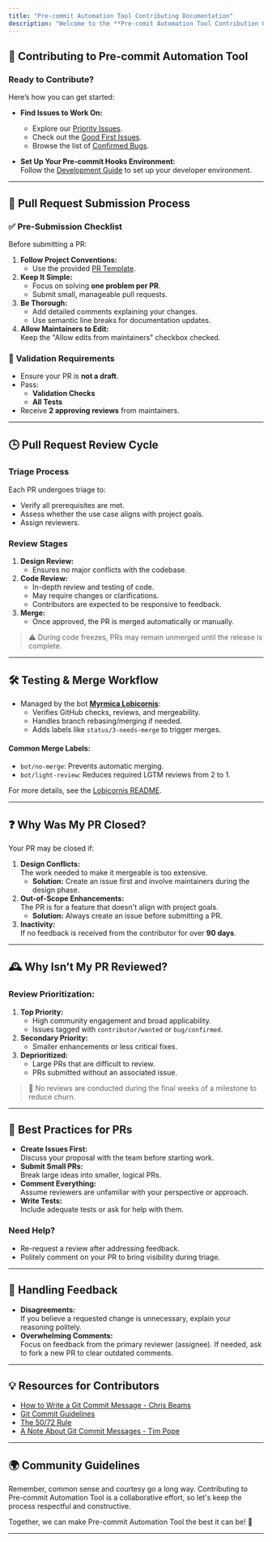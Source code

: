 ```yaml
---
title: "Pre-commit Automation Tool Contributing Documentation"
description: "Welcome to the **Pre-comit Automation Tool Contribution Guide**! This document outlines everything you need to know about submitting pull requests (PRs) to the Pre-commit Automation Tool repository. Whether you're fixing a bug, improving documentation, or adding new features, following these guidelines ensures a smooth review and merge process."
---
```


## 🌟 **Contributing to Pre-commit Automation Tool**

### Ready to Contribute?

Here’s how you can get started:

- **Find Issues to Work On:**

  - Explore our [Priority Issues](https://github.com/BerryBytes/precommit-utilissues).
  - Check out the [Good First Issues](https://github.com/BerryBytes/precommit-utilissues).
  - Browse the list of [Confirmed Bugs](https://github.com/BerryBytes/precommit-utilissues).

- **Set Up Your Pre-commit Hooks Environment:**  
  Follow the [Development Guide](https://github.com/BerryBytes/precommit-util) to set up your developer environment.
 

---

## 🔄 **Pull Request Submission Process**

### ✅ **Pre-Submission Checklist**

Before submitting a PR:

1. **Follow Project Conventions:**
   - Use the provided [PR Template](https://github.com/BerryBytes/precommit-util).
2. **Keep It Simple:**
   - Focus on solving **one problem per PR**.
   - Submit small, manageable pull requests.
3. **Be Thorough:**
   - Add detailed comments explaining your changes.
   - Use semantic line breaks for documentation updates.
4. **Allow Maintainers to Edit:**  
   Keep the "Allow edits from maintainers" checkbox checked.

### 🚦 **Validation Requirements**

- Ensure your PR is **not a draft**.
- Pass:
  - **Validation Checks**
  - **All Tests**
- Receive **2 approving reviews** from maintainers.

---

## 🕒 **Pull Request Review Cycle**

### **Triage Process**

Each PR undergoes triage to:

- Verify all prerequisites are met.
- Assess whether the use case aligns with project goals.
- Assign reviewers.

### **Review Stages**

1. **Design Review:**
   - Ensures no major conflicts with the codebase.
2. **Code Review:**
   - In-depth review and testing of code.
   - May require changes or clarifications.
   - Contributors are expected to be responsive to feedback.
3. **Merge:**
   - Once approved, the PR is merged automatically or manually.

> ⚠️ During code freezes, PRs may remain unmerged until the release is complete.

---

## 🛠️ **Testing & Merge Workflow**

- Managed by the bot **[Myrmica Lobicornis](https://github.com/traefik/lobicornis)**:
  - Verifies GitHub checks, reviews, and mergeability.
  - Handles branch rebasing/merging if needed.
  - Adds labels like `status/3-needs-merge` to trigger merges.

#### Common Merge Labels:

- `bot/no-merge`: Prevents automatic merging.
- `bot/light-review`: Reduces required LGTM reviews from 2 to 1.

For more details, see the [Lobicornis README](https://github.com/traefik/lobicornis).

---

## ❓ **Why Was My PR Closed?**

Your PR may be closed if:

1. **Design Conflicts:**  
   The work needed to make it mergeable is too extensive.
   - **Solution:** Create an issue first and involve maintainers during the design phase.
2. **Out-of-Scope Enhancements:**  
   The PR is for a feature that doesn't align with project goals.
   - **Solution:** Always create an issue before submitting a PR.
3. **Inactivity:**  
   If no feedback is received from the contributor for over **90 days**.

---

## 🕰️ **Why Isn’t My PR Reviewed?**

### Review Prioritization:

1. **Top Priority:**
   - High community engagement and broad applicability.
   - Issues tagged with `contributor/wanted` or `bug/confirmed`.
2. **Secondary Priority:**
   - Smaller enhancements or less critical fixes.
3. **Deprioritized:**
   - Large PRs that are difficult to review.
   - PRs submitted without an associated issue.

> 🛑 No reviews are conducted during the final weeks of a milestone to reduce churn.

---

## 🔑 **Best Practices for PRs**

- **Create Issues First:**  
  Discuss your proposal with the team before starting work.
- **Submit Small PRs:**  
  Break large ideas into smaller, logical PRs.
- **Comment Everything:**  
  Assume reviewers are unfamiliar with your perspective or approach.
- **Write Tests:**  
  Include adequate tests or ask for help with them.

### Need Help?

- Re-request a review after addressing feedback.
- Politely comment on your PR to bring visibility during triage.

---

## 🤝 **Handling Feedback**

- **Disagreements:**  
  If you believe a requested change is unnecessary, explain your reasoning politely.
- **Overwhelming Comments:**  
  Focus on feedback from the primary reviewer (assignee). If needed, ask to fork a new PR to clear outdated comments.

---

## 💡 **Resources for Contributors**

- [How to Write a Git Commit Message - Chris Beams](https://chris.beams.io/posts/git-commit/)
- [Git Commit Guidelines](https://git-scm.com/book/en/v2/Distributed-Git-Contributing-to-a-Project)
- [The 50/72 Rule](https://preslav.me/2015/02/21/what-s-with-the-50-72-rule/)
- [A Note About Git Commit Messages - Tim Pope](https://tbaggery.com/2008/04/19/a-note-about-git-commit-messages.html)

---

## 🌍 **Community Guidelines**

Remember, common sense and courtesy go a long way. Contributing to Pre-commit Automation Tool is a collaborative effort, so let's keep the process respectful and constructive.

Together, we can make Pre-commit Automation Tool the best it can be! 💪

---
